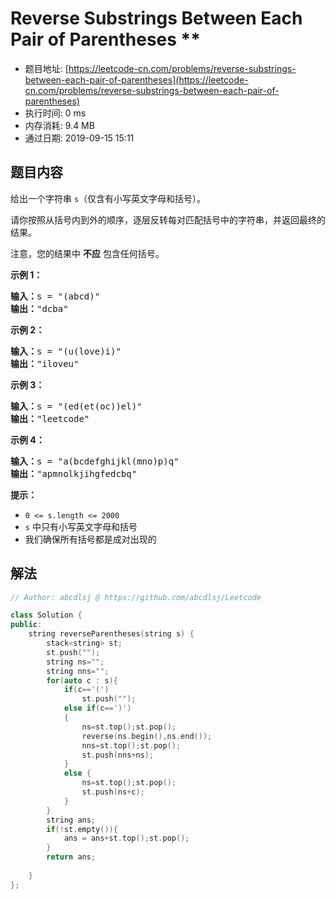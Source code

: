 # Reverse Substrings Between Each Pair of Parentheses **
- 题目地址: [https://leetcode-cn.com/problems/reverse-substrings-between-each-pair-of-parentheses](https://leetcode-cn.com/problems/reverse-substrings-between-each-pair-of-parentheses)
- 执行时间: 0 ms
- 内存消耗: 9.4 MB
- 通过日期: 2019-09-15 15:11

## 题目内容
<p>给出一个字符串 <code>s</code>（仅含有小写英文字母和括号）。</p>

<p>请你按照从括号内到外的顺序，逐层反转每对匹配括号中的字符串，并返回最终的结果。</p>

<p>注意，您的结果中 <strong>不应</strong> 包含任何括号。</p>



<p><strong>示例 1：</strong></p>

<pre><strong>输入：</strong>s = "(abcd)"
<strong>输出：</strong>"dcba"
</pre>

<p><strong>示例 2：</strong></p>

<pre><strong>输入：</strong>s = "(u(love)i)"
<strong>输出：</strong>"iloveu"
</pre>

<p><strong>示例 3：</strong></p>

<pre><strong>输入：</strong>s = "(ed(et(oc))el)"
<strong>输出：</strong>"leetcode"
</pre>

<p><strong>示例 4：</strong></p>

<pre><strong>输入：</strong>s = "a(bcdefghijkl(mno)p)q"
<strong>输出：</strong>"apmnolkjihgfedcbq"
</pre>



<p><strong>提示：</strong></p>

<ul>
	<li><code>0 <= s.length <= 2000</code></li>
	<li><code>s</code> 中只有小写英文字母和括号</li>
	<li>我们确保所有括号都是成对出现的</li>
</ul>


## 解法
```cpp
// Author: abcdlsj @ https://github.com/abcdlsj/Leetcode

class Solution {
public:
    string reverseParentheses(string s) {
        stack<string> st;
        st.push("");
        string ns="";
        string nns="";
        for(auto c : s){
            if(c=='(')
                st.push("");
            else if(c==')')
            {
                ns=st.top();st.pop();
                reverse(ns.begin(),ns.end());
                nns=st.top();st.pop();
                st.push(nns+ns);
            }
            else {
                ns=st.top();st.pop();
                st.push(ns+c);
            }
        }
        string ans;
        if(!st.empty()){
            ans = ans+st.top();st.pop();
        }
        return ans;
        
    }
};

```